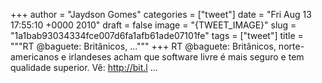 
+++
author = "Jaydson Gomes"
categories = ["tweet"]
date = "Fri Aug 13 17:55:10 +0000 2010"
draft = false
image = "{TWEET_IMAGE}"
slug = "1a1bab93034334fce007d6fa1afb61ade07101fe"
tags = ["tweet"]
title = """RT @baguete: Britânicos, ..."""
+++
RT @baguete: Britânicos, norte-americanos e irlandeses acham que software livre é mais seguro e tem qualidade superior. Vê: http://bit.l ...
